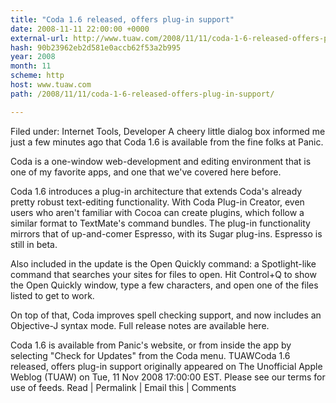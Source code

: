```yaml
---
title: "Coda 1.6 released, offers plug-in support"
date: 2008-11-11 22:00:00 +0000
external-url: http://www.tuaw.com/2008/11/11/coda-1-6-released-offers-plug-in-support/
hash: 90b23962eb2d581e0accb62f53a2b995
year: 2008
month: 11
scheme: http
host: www.tuaw.com
path: /2008/11/11/coda-1-6-released-offers-plug-in-support/

---
```


Filed under: Internet Tools, Developer
A cheery little dialog box informed me just a few minutes ago that Coda 1.6 is available from the fine folks at Panic. 

Coda is a one-window web-development and editing environment that is one of my favorite apps, and one that we've covered here before.

Coda 1.6 introduces a plug-in architecture that extends Coda's already pretty robust text-editing functionality. With Coda Plug-in Creator, even users who aren't familiar with Cocoa can create plugins, which follow a similar format to TextMate's command bundles. The plug-in functionality mirrors that of up-and-comer Espresso, with its Sugar plug-ins. Espresso is still in beta.

Also included in the update is the Open Quickly command: a Spotlight-like command that searches your sites for files to open. Hit Control+Q to show the Open Quickly window, type a few characters, and open one of the files listed to get to work. 

On top of that, Coda improves spell checking support, and now includes an Objective-J syntax mode. Full release notes are available here.

Coda 1.6 is available from Panic's website, or from inside the app by selecting "Check for Updates" from the Coda menu.
TUAWCoda 1.6 released, offers plug-in support originally appeared on The Unofficial Apple Weblog (TUAW) on Tue, 11 Nov 2008 17:00:00 EST.  Please see our terms for use of feeds.
Read | Permalink | Email this | Comments


 

